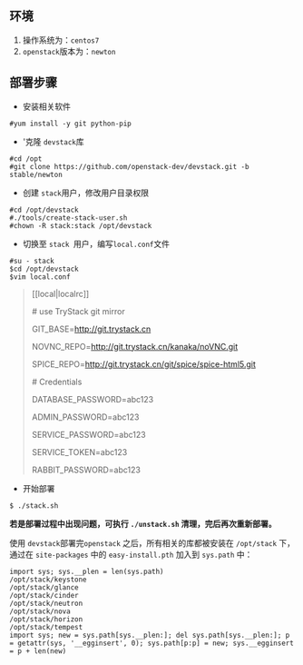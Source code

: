 ## 环境

1. 操作系统为：`centos7`
2. `openstack`版本为：`newton`

## 部署步骤

* 安装相关软件

```
#yum install -y git python-pip 
```

* '克隆 `devstack`库

```
#cd /opt
#git clone https://github.com/openstack-dev/devstack.git -b stable/newton
```

* 创建 `stack`用户，修改用户目录权限

```
#cd /opt/devstack
#./tools/create-stack-user.sh
#chown -R stack:stack /opt/devstack
```

* 切换至 `stack `用户，编写`local.conf`文件

```
#su - stack
$cd /opt/devstack
$vim local.conf
```

> \[\[local\|localrc\]\]
>
>
>
> \# use TryStack git mirror
>
> GIT\_BASE=http://git.trystack.cn
>
> NOVNC\_REPO=http://git.trystack.cn/kanaka/noVNC.git
>
> SPICE\_REPO=http://git.trystack.cn/git/spice/spice-html5.git
>
>
>
> \# Credentials
>
> DATABASE\_PASSWORD=abc123
>
> ADMIN\_PASSWORD=abc123
>
> SERVICE\_PASSWORD=abc123
>
> SERVICE\_TOKEN=abc123
>
> RABBIT\_PASSWORD=abc123

* 开始部署

```
$ ./stack.sh
```

**若是部署过程中出现问题，可执行 `./unstack.sh` 清理，完后再次重新部署。**



使用 `devstack`部署完`openstack` 之后，所有相关的库都被安装在 `/opt/stack` 下，通过在 `site-packages` 中的 `easy-install.pth` 加入到 `sys.path` 中：

```
import sys; sys.__plen = len(sys.path)
/opt/stack/keystone
/opt/stack/glance
/opt/stack/cinder
/opt/stack/neutron
/opt/stack/nova
/opt/stack/horizon
/opt/stack/tempest
import sys; new = sys.path[sys.__plen:]; del sys.path[sys.__plen:]; p = getattr(sys, '__egginsert', 0); sys.path[p:p] = new; sys.__egginsert = p + len(new)
```



